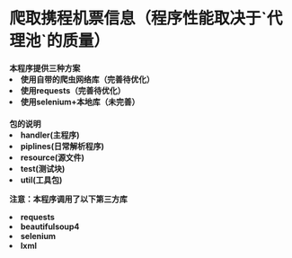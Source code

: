 <h1>爬取携程机票信息（程序性能取决于`代理池`的质量）
<h4>本程序提供三种方案
<li>使用自带的爬虫网络库（完善待优化）
<li>使用requests（完善待优化）
<li>使用selenium+本地库（未完善）

<h4>包的说明
<li>handler(主程序)
<li>piplines(日常解析程序)
<li>resource(源文件)
<li>test(测试块)
<li>util(工具包)

<strong>注意：本程序调用了以下第三方库
<li>requests
<li>beautifulsoup4
<li>selenium
<li>lxml